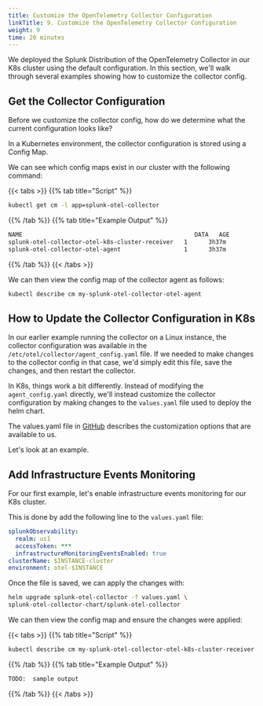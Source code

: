 ```yaml
---
title: Customize the OpenTelemetry Collector Configuration
linkTitle: 9. Customize the OpenTelemetry Collector Configuration
weight: 9
time: 20 minutes
---
```


We deployed the Splunk Distribution of the OpenTelemetry Collector in our K8s cluster 
using the default configuration. In this section, we'll walk through several examples 
showing how to customize the collector config. 

## Get the Collector Configuration

Before we customize the collector config, how do we determine what the current configuration 
looks like?  

In a Kubernetes environment, the collector configuration is stored using a Config Map. 

We can see which config maps exist in our cluster with the following command: 

{{< tabs >}}
{{% tab title="Script" %}}

``` bash
kubectl get cm -l app=splunk-otel-collector
```

{{% /tab %}}
{{% tab title="Example Output" %}}

``` bash
NAME                                                 DATA   AGE
splunk-otel-collector-otel-k8s-cluster-receiver   1      3h37m
splunk-otel-collector-otel-agent                  1      3h37m
```

{{% /tab %}}
{{< /tabs >}}

We can then view the config map of the collector agent as follows: 

``` bash
kubectl describe cm my-splunk-otel-collector-otel-agent
```

## How to Update the Collector Configuration in K8s 

In our earlier example running the collector on a Linux instance, 
the collector configuration was available in the `/etc/otel/collector/agent_config.yaml` file.  If we 
needed to make changes to the collector config in that case, we'd simply edit this file, 
save the changes, and then restart the collector. 

In K8s, things work a bit differently.  Instead of modifying the `agent_config.yaml` directly, we'll 
instead customize the collector configuration by making changes to the `values.yaml` file used to deploy 
the helm chart.  

The values.yaml file in [GitHub](https://github.com/signalfx/splunk-otel-collector-chart/blob/main/helm-charts/splunk-otel-collector/values.yaml) 
describes the customization options that are available to us. 

Let's look at an example. 

## Add Infrastructure Events Monitoring 

For our first example, let's enable infrastructure events monitoring for our K8s cluster. 

This is done by add the following line to the `values.yaml` file: 

``` yaml
splunkObservability:
  realm: us1
  accessToken: ***
  infrastructureMonitoringEventsEnabled: true
clusterName: $INSTANCE-cluster
environment: otel-$INSTANCE
```

Once the file is saved, we can apply the changes with: 

``` bash
helm upgrade splunk-otel-collector -f values.yaml \
splunk-otel-collector-chart/splunk-otel-collector
```

We can then view the config map and ensure the changes were applied:

{{< tabs >}}
{{% tab title="Script" %}}

``` bash
kubectl describe cm my-splunk-otel-collector-otel-k8s-cluster-receiver
```

{{% /tab %}}
{{% tab title="Example Output" %}}

``` bash
TODO:  sample output
```

{{% /tab %}}
{{< /tabs >}}

